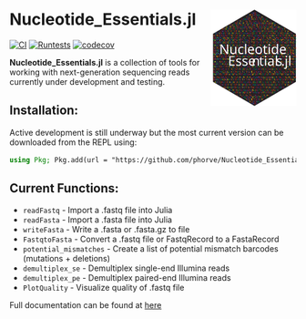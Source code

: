 # <img src="assets/nucleotide_essentials_logo.svg" width="30%" align="right" /> Nucleotide_Essentials.jl

[![CI](https://github.com/phorve/Nucleotide_Essentials.jl/actions/workflows/CI.yml/badge.svg)](https://github.com/phorve/Nucleotide_Essentials.jl/actions/workflows/CI.yml)
[![Runtests](https://github.com/phorve/Nucleotide_Essentials.jl/actions/workflows/Runtests.yml/badge.svg)](https://github.com/phorve/Nucleotide_Essentials.jl/actions/workflows/Runtests.yml)
[![codecov](https://codecov.io/gh/phorve/Nucleotide_Essentials.jl/branch/main/graph/badge.svg?token=ET2C1TKZGP)](https://codecov.io/gh/phorve/Nucleotide_Essentials.jl)

**Nucleotide_Essentials.jl** is a collection of tools for working with next-generation sequencing reads currently under development and testing.

## Installation:

Active development is still underway but the most current version can be downloaded from the REPL using: 
```julia 
using Pkg; Pkg.add(url = "https://github.com/phorve/Nucleotide_Essentials.jl")
```
## Current Functions: 
* `readFastq` - Import a .fastq file into Julia
* `readFasta` - Import a .fasta file into Julia
* `writeFasta` - Write a .fasta or .fasta.gz to file
* `FastqtoFasta` - Convert a .fastq file or FastqRecord to a FastaRecord
* `potential_mismatches` - Create a list of potential mismatch barcodes (mutations + deletions)
* `demultiplex_se` - Demultiplex single-end Illumina reads
* `demultiplex_pe` - Demultiplex paired-end Illumina reads
* `PlotQuality` - Visualize quality of .fastq file

Full documentation can be found at [here](https://www.patrickfhorve.com/Nucleotide_Essentials.jl/dev/)
